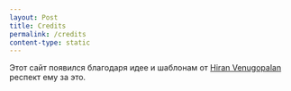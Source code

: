 ```yaml
---
layout: Post
title: Credits
permalink: /credits
content-type: static
---
```

Этот сайт появился благодаря идее и шаблонам от [Hiran Venugopalan](https://https://hiran.in/) респект ему за это.